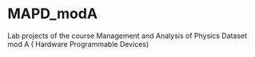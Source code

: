 # MAPD_modA
Lab projects of the course Management and Analysis of Physics Dataset mod A ( Hardware Programmable Devices)
